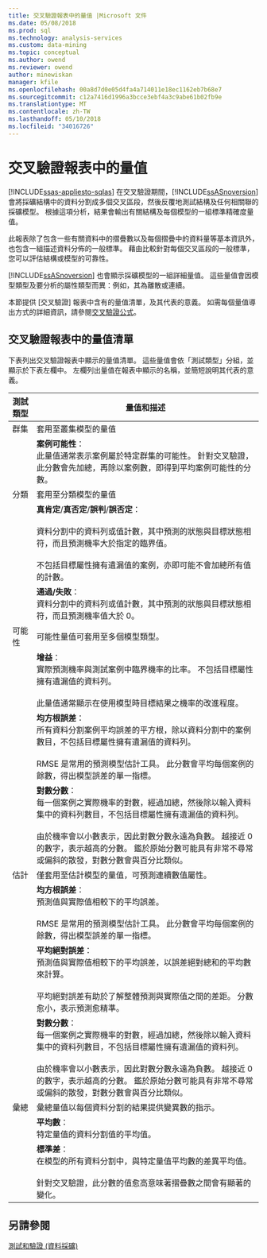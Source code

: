 ```yaml
---
title: 交叉驗證報表中的量值 |Microsoft 文件
ms.date: 05/08/2018
ms.prod: sql
ms.technology: analysis-services
ms.custom: data-mining
ms.topic: conceptual
ms.author: owend
ms.reviewer: owend
author: minewiskan
manager: kfile
ms.openlocfilehash: 00a8d7d0e05d4fa4a714011e18ec1162eb7b68e7
ms.sourcegitcommit: c12a7416d1996a3bcce3ebf4a3c9abe61b02fb9e
ms.translationtype: MT
ms.contentlocale: zh-TW
ms.lasthandoff: 05/10/2018
ms.locfileid: "34016726"
---
```

# <a name="measures-in-the-cross-validation-report"></a>交叉驗證報表中的量值
[!INCLUDE[ssas-appliesto-sqlas](../../includes/ssas-appliesto-sqlas.md)]
  在交叉驗證期間，[!INCLUDE[ssASnoversion](../../includes/ssasnoversion-md.md)] 會將採礦結構中的資料分割成多個交叉區段，然後反覆地測試結構及任何相關聯的採礦模型。 根據這項分析，結果會輸出有關結構及每個模型的一組標準精確度量值。  
  
 此報表除了包含一些有關資料中的摺疊數以及每個摺疊中的資料量等基本資訊外，也包含一組描述資料分佈的一般標準。 藉由比較針對每個交叉區段的一般標準，您可以評估結構或模型的可靠性。  
  
 [!INCLUDE[ssASnoversion](../../includes/ssasnoversion-md.md)] 也會顯示採礦模型的一組詳細量值。 這些量值會因模型類型及要分析的屬性類型而異：例如，其為離散或連續。  
  
 本節提供 [交叉驗證] 報表中含有的量值清單，及其代表的意義。 如需每個量值導出方式的詳細資訊，請參閱[交叉驗證公式](../../analysis-services/data-mining/cross-validation-formulas.md)。  
  
## <a name="list-of-measures-in-the-cross-validation-report"></a>交叉驗證報表中的量值清單  
 下表列出交叉驗證報表中顯示的量值清單。 這些量值會依「測試類型」分組，並顯示於下表左欄中。 左欄列出量值在報表中顯示的名稱，並簡短說明其代表的意義。  
  
|測試類型|量值和描述|  
|---------------|-------------------------------|  
|群集|套用至叢集模型的量值|  
||**案例可能性**：<br />                      此量值通常表示案例屬於特定群集的可能性。 針對交叉驗證，此分數會先加總，再除以案例數，即得到平均案例可能性的分數。|  
|分類|套用至分類模型的量值|  
||**真肯定**/**真否定**/**誤判**/**誤否定**：<br /><br /> 資料分割中的資料列或值計數，其中預測的狀態與目標狀態相符，而且預測機率大於指定的臨界值。<br /><br /> 不包括目標屬性擁有遺漏值的案例，亦即可能不會加總所有值的計數。|  
||**通過/失敗**：<br />                      資料分割中的資料列或值計數，其中預測的狀態與目標狀態相符，而且預測機率值大於 0。|  
|可能性|可能性量值可套用至多個模型類型。|  
||**增益**：<br />                      實際預測機率與測試案例中臨界機率的比率。 不包括目標屬性擁有遺漏值的資料列。<br /><br /> 此量值通常顯示在使用模型時目標結果之機率的改進程度。|  
||**均方根誤差**：<br />                      所有資料分割案例平均誤差的平方根，除以資料分割中的案例數目，不包括目標屬性擁有遺漏值的資料列。<br /><br /> RMSE 是常用的預測模型估計工具。 此分數會平均每個案例的餘數，得出模型誤差的單一指標。|  
||**對數分數**：<br />                      每一個案例之實際機率的對數，經過加總，然後除以輸入資料集中的資料列數目，不包括目標屬性擁有遺漏值的資料列。<br /><br /> 由於機率會以小數表示，因此對數分數永遠為負數。 越接近 0 的數字，表示越高的分數。 鑑於原始分數可能具有非常不尋常或偏斜的散發，對數分數會與百分比類似。|  
|估計|僅套用至估計模型的量值，可預測連續數值屬性。|  
||**均方根誤差**：<br />                      預測值與實際值相較下的平均誤差。<br /><br /> RMSE 是常用的預測模型估計工具。 此分數會平均每個案例的餘數，得出模型誤差的單一指標。|  
||**平均絕對誤差**：<br />                      預測值與實際值相較下的平均誤差，以誤差絕對總和的平均數來計算。<br /><br /> 平均絕對誤差有助於了解整體預測與實際值之間的差距。 分數愈小，表示預測愈精準。|  
||**對數分數**：<br />                      每一個案例之實際機率的對數，經過加總，然後除以輸入資料集中的資料列數目，不包括目標屬性擁有遺漏值的資料列。<br /><br /> 由於機率會以小數表示，因此對數分數永遠為負數。 越接近 0 的數字，表示越高的分數。 鑑於原始分數可能具有非常不尋常或偏斜的散發，對數分數會與百分比類似。|  
|彙總|彙總量值以每個資料分割的結果提供變異數的指示。|  
||**平均數**：<br />                      特定量值的資料分割值的平均值。|  
||**標準差**：<br />                      在模型的所有資料分割中，與特定量值平均數的差異平均值。<br /><br /> 針對交叉驗證，此分數的值愈高意味著摺疊數之間會有顯著的變化。|  
  
## <a name="see-also"></a>另請參閱  
 [測試和驗證 &#40;資料採礦&#41;](../../analysis-services/data-mining/testing-and-validation-data-mining.md)  
  
  
